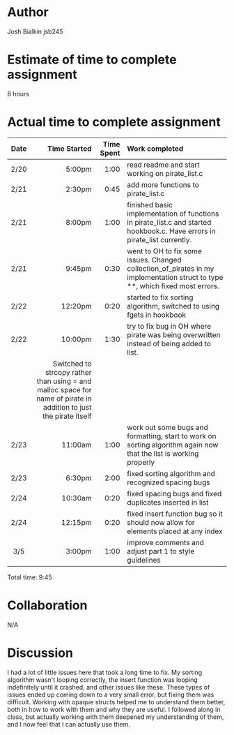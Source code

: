 # Author
Josh Bialkin 
jsb245

# Estimate of time to complete assignment
8 hours

# Actual time to complete assignment
| Date | Time Started | Time Spent | Work completed |
| :--: | -----------: | ---------: | :------------- |
| 2/20 |       5:00pm |       1:00 | read readme and start working on pirate_list.c |
| 2/21 |       2:30pm |       0:45 | add more functions to pirate_list.c |
| 2/21 |       8:00pm |       1:00 | finished basic implementation of functions in pirate_list.c and started hookbook.c. Have errors in pirate_list currently. |
| 2/21 |       9:45pm |       0:30 | went to OH to fix some issues. Changed collection_of_pirates in my implementation struct to type **, which fixed most errors. |
| 2/22 |      12:20pm |       0:20 | started to fix sorting algorithm, switched to using fgets in hookbook |
| 2/22 |      10:00pm |       1:30 | try to fix bug in OH where pirate was being overwritten instead of being added to list. 
                                   | Switched to strcopy rather than using = and malloc space for name of pirate in addition to just the pirate itself |
| 2/23 |      11:00am |       1:00 | work out some bugs and formatting, start to work on sorting algorithm again now that the list is working properly |
| 2/23 |       6:30pm |       2:00 | fixed sorting algorithm and recognized spacing bugs |
| 2/24 |      10:30am |       0:20 | fixed spacing bugs and fixed duplicates inserted in list |
| 2/24 |      12:15pm |       0:20 | fixed insert function bug so it should now allow for elements placed at any index |
| 3/5  |       3:00pm |       1:00 | improve comments and adjust part 1 to style guidelines |

Total time: 9:45

# Collaboration
N/A

# Discussion
I had a lot of little issues here that took a long time to fix. My sorting algorithm wasn't looping correctly, the insert function was looping indefinitely until it crashed, and other issues like these. These types
of issues ended up coming down to a very small error, but fixing them was difficult. Working with opaque structs helped me to understand them better, both in how to work with them and why they are useful. I followed
along in class, but actually working with them deepened my understanding of them, and I now feel that I can actually use them.